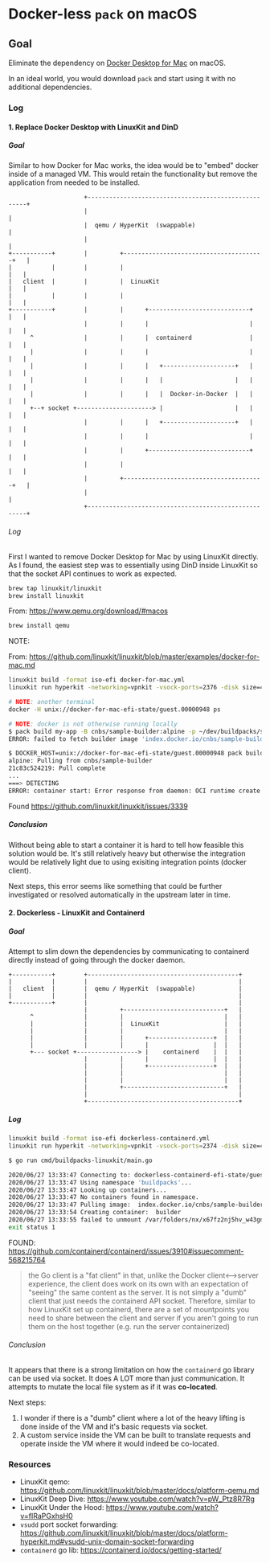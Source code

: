 # Docker-less `pack` on macOS

## Goal

Eliminate the dependency on [Docker Desktop for Mac](https://hub.docker.com/editions/community/docker-ce-desktop-mac) on macOS.

In an ideal world, you would download `pack` and start using it with no additional dependencies.

### Log

#### 1. Replace Docker Desktop with LinuxKit and DinD

##### Goal

Similar to how Docker for Mac works, the idea would be to "embed" docker inside of a managed VM. This would retain the functionality but remove the application from needed to be installed.

```text
                     +-----------------------------------------------------+
                     |                                                     |
                     |  qemu / HyperKit  (swappable)                       |
                     |                                                     |
+-----------+        |         +---------------------------------------+   |
|           |        |         |                                       |   |
|   client  |        |         |  LinuxKit                             |   |
|           |        |         |                                       |   |
+-----------+        |         |      +----------------------------+   |   |
                     |         |      |                            |   |   |
      ^              |         |      |  containerd                |   |   |
      |              |         |      |                            |   |   |
      |              |         |      |   +--------------------+   |   |   |
      |              |         |      |   |                    |   |   |   |
      |              |         |      |   |  Docker-in-Docker  |   |   |   |
      +--+ socket +---------------------> |                    |   |   |   |
                     |         |      |   +--------------------+   |   |   |
                     |         |      |                            |   |   |
                     |         |      +----------------------------+   |   |
                     |         |                                       |   |
                     |         +---------------------------------------+   |
                     |                                                     |
                     +-----------------------------------------------------+
```

###### Log

First I wanted to remove Docker Desktop for Mac by using LinuxKit directly. As I found, the easiest step was to essentially using DinD inside LinuxKit so that the socket API continues to work as expected.  

```bash
brew tap linuxkit/linuxkit
brew install linuxkit
```

From: https://www.qemu.org/download/#macos
```bash
brew install qemu
```
NOTE:

From: https://github.com/linuxkit/linuxkit/blob/master/examples/docker-for-mac.md
```bash
linuxkit build -format iso-efi docker-for-mac.yml
linuxkit run hyperkit -networking=vpnkit -vsock-ports=2376 -disk size=4096M -data-file ./metadata.json -iso -uefi docker-for-mac-efi

# NOTE: another terminal
docker -H unix://docker-for-mac-efi-state/guest.00000948 ps
```

```bash
# NOTE: docker is not otherwise running locally
$ pack build my-app -B cnbs/sample-builder:alpine -p ~/dev/buildpacks/samples/apps/bash-script/
ERROR: failed to fetch builder image 'index.docker.io/cnbs/sample-builder:alpine': Cannot connect to the Docker daemon at unix:///var/run/docker.sock. Is the docker daemon running?

$ DOCKER_HOST=unix://docker-for-mac-efi-state/guest.00000948 pack build my-app -B cnbs/sample-builder:alpine -p ~/dev/buildpacks/samples/apps/bash-script/
alpine: Pulling from cnbs/sample-builder
21c83c524219: Pull complete
...
===> DETECTING
ERROR: container start: Error response from daemon: OCI runtime create failed: container_linux.go:349: starting container process caused "process_linux.go:449: container init caused \"process_linux.go:432: running prestart hook 0 caused \\\"fork/exec /proc/7/exe: no such file or directory\\\"\"": unknown
```

Found https://github.com/linuxkit/linuxkit/issues/3339

##### Conclusion

Without being able to start a container it is hard to tell how feasible this solution would be. It's still relatively heavy but otherwise the integration would be relatively light due to using exisiting integration points (docker client).

Next steps, this error seems like something that could be further investigated or resolved automatically in the upstream later in time. 

#### 2. Dockerless - LinuxKit and Containerd

##### Goal

Attempt to slim down the dependencies by communicating to containerd directly instead of going through the docker daemon.

```text
+-----------+        +------------------------------------------+
|           |        |                                          |
|   client  |        |  qemu / HyperKit  (swappable)            |
|           |        |                                          |
+-----------+        |                                          |
                     |         +----------------------------+   |
      ^              |         |                            |   |
      |              |         |  LinuxKit                  |   |
      |              |         |                            |   |
      |              |         |      +------------------+  |   |
      |              |         |      |                  |  |   |
      +--- socket +-----------------> |    containerd    |  |   |
                     |         |      |                  |  |   |
                     |         |      +------------------+  |   |
                     |         |                            |   |
                     |         |                            |   |
                     |         +----------------------------+   |
                     |                                          |
                     +------------------------------------------+
```

##### Log

```bash
linuxkit build -format iso-efi dockerless-containerd.yml
linuxkit run hyperkit -networking=vpnkit -vsock-ports=2374 -disk size=4096M -iso -uefi dockerless-containerd-efi
```

```bash
$ go run cmd/buildpacks-linuxkit/main.go

2020/06/27 13:33:47 Connecting to: dockerless-containerd-efi-state/guest.00000946
2020/06/27 13:33:47 Using namespace 'buildpacks'...
2020/06/27 13:33:47 Looking up containers...
2020/06/27 13:33:47 No containers found in namespace.
2020/06/27 13:33:47 Pulling image:  index.docker.io/cnbs/sample-builder:alpine
2020/06/27 13:33:54 Creating container:  builder
2020/06/27 13:33:55 failed to unmount /var/folders/nx/x67fz2nj5hv_w43gn5h019hh0000gn/T/containerd-mount434101365: not implemented under unix: failed to mount /var/folders/nx/x67fz2nj5hv_w43gn5h019hh0000gn/T/containerd-mount434101365: not implemented under unix
exit status 1

```

FOUND: https://github.com/containerd/containerd/issues/3910#issuecomment-568215764

> the Go client is a "fat client" in that, unlike the Docker client<-->server experience, the client does work on its own with an expectation of "seeing" the same content as the server. It is not simply a "dumb" client that just needs the containerd API socket. Therefore, similar to how LinuxKit set up containerd, there are a set of mountpoints you need to share between the client and server if you aren't going to run them on the host together (e.g. run the server containerized)

###### Conclusion

It appears that there is a strong limitation on how the `containerd` go library can be used via socket. It does A LOT more than just communication. It attempts to mutate the local file system as if it was **co-located**.

Next steps:

1. I wonder if there is a "dumb" client where a lot of the heavy lifting is done inside of the VM and it's basic requests via socket.
2. A custom service inside the VM can be built to translate requests and operate inside the VM where it would indeed be co-located.

### Resources
- LinuxKit qemo: https://github.com/linuxkit/linuxkit/blob/master/docs/platform-qemu.md
- LinuxKit Deep Dive: https://www.youtube.com/watch?v=pW_Ptz8R7Rg
- LinuxKit Under the Hood: https://www.youtube.com/watch?v=fIRaPGxhsH0
- `vsudd` port socket forwarding: https://github.com/linuxkit/linuxkit/blob/master/docs/platform-hyperkit.md#vsudd-unix-domain-socket-forwarding
- `containerd` go lib: https://containerd.io/docs/getting-started/
